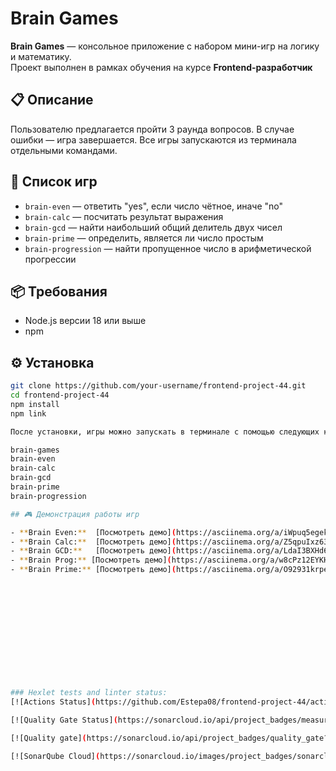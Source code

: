 # Brain Games

**Brain Games** — консольное приложение с набором мини-игр на логику и математику.  
Проект выполнен в рамках обучения на курсе **Frontend-разработчик**

## 📋 Описание

Пользователю предлагается пройти 3 раунда вопросов. В случае ошибки — игра завершается. Все игры запускаются из терминала отдельными командами.

## 🧠 Список игр

- `brain-even` — ответить "yes", если число чётное, иначе "no"
- `brain-calc` — посчитать результат выражения
- `brain-gcd` — найти наибольший общий делитель двух чисел
- `brain-prime` — определить, является ли число простым
- `brain-progression` — найти пропущенное число в арифметической прогрессии

## 📦 Требования

- Node.js версии 18 или выше
- npm

## ⚙️ Установка

```bash
git clone https://github.com/your-username/frontend-project-44.git
cd frontend-project-44
npm install
npm link

После установки, игры можно запускать в терминале с помощью следующих команд:

brain-games
brain-even
brain-calc
brain-gcd
brain-prime
brain-progression

## 🎮 Демонстрация работы игр

- **Brain Even:**  [Посмотреть демо](https://asciinema.org/a/iWpuq5egeknqrzrGFGWLnoC4L)
- **Brain Calc:**  [Посмотреть демо](https://asciinema.org/a/Z5qpuIxz63YIT2gB1tzNalFof)
- **Brain GCD:**   [Посмотреть демо](https://asciinema.org/a/LdaI3BXHd66G83hL2LxgWs3rX)
- **Brain Prog:** [Посмотреть демо](https://asciinema.org/a/w8cPz12EYKHekMKScHfnmop4B)
- **Brain Prime:** [Посмотреть демо](https://asciinema.org/a/O92931krpexU3fVZSv6PWtkdy)













### Hexlet tests and linter status:
[![Actions Status](https://github.com/Estepa08/frontend-project-44/actions/workflows/hexlet-check.yml/badge.svg)](https://github.com/Estepa08/frontend-project-44/actions)

[![Quality Gate Status](https://sonarcloud.io/api/project_badges/measure?project=Estepa08_frontend-project-44&metric=alert_status)](https://sonarcloud.io/summary/new_code?id=Estepa08_frontend-project-44)

[![Quality gate](https://sonarcloud.io/api/project_badges/quality_gate?project=Estepa08_frontend-project-44)](https://sonarcloud.io/summary/new_code?id=Estepa08_frontend-project-44)

[![SonarQube Cloud](https://sonarcloud.io/images/project_badges/sonarcloud-light.svg)](https://sonarcloud.io/summary/new_code?id=Estepa08_frontend-project-44)

